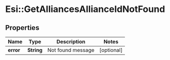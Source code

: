 # Esi::GetAlliancesAllianceIdNotFound

## Properties
Name | Type | Description | Notes
------------ | ------------- | ------------- | -------------
**error** | **String** | Not found message | [optional] 


